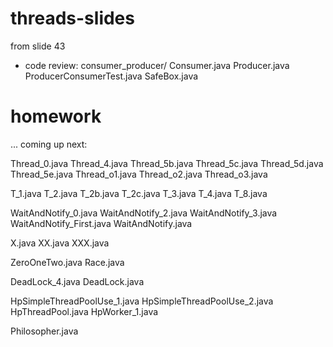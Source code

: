 # threads-slides

from slide 43

- code review:
consumer_producer/
Consumer.java
Producer.java
ProducerConsumerTest.java
SafeBox.java


# homework 



... coming up next:

Thread_0.java
Thread_4.java
Thread_5b.java
Thread_5c.java
Thread_5d.java
Thread_5e.java
Thread_o1.java
Thread_o2.java
Thread_o3.java

T_1.java
T_2.java
T_2b.java
T_2c.java
T_3.java
T_4.java
T_8.java

WaitAndNotify_0.java
WaitAndNotify_2.java
WaitAndNotify_3.java
WaitAndNotify_First.java
WaitAndNotify.java

X.java
XX.java
XXX.java

ZeroOneTwo.java
Race.java

DeadLock_4.java
DeadLock.java

HpSimpleThreadPoolUse_1.java
HpSimpleThreadPoolUse_2.java
HpThreadPool.java
HpWorker_1.java

Philosopher.java

